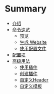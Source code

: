 # Summary

* [介绍](介绍.md)
* [命令速览]()
  * [预览](预览.md)
  * [生成 Website](生成Website.md)
  * [使用配置文件](使用配置文件.md)
* [配置项](配置项.md)
* [高级用法]()
  * [使用插件]()
  * [创建插件]()
  * [自定义Header]()
  * [自定义模板]()

